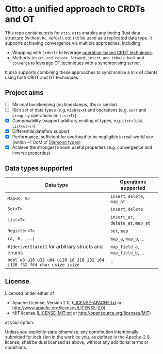 # Otto: a unified approach to CRDTs and OT

This repo contains tests for `otto`. `otto` enables any boring Rust data structure (without `Rc`, `RefCell` etc.) to be used as a replicated data type. It supports achieving convergence via multiple approaches, including:

* Wrapping with `Crdt<T>` to leverage [operation-based CRDT techniques](https://en.wikipedia.org/wiki/Conflict-free_replicated_data_type#Operation-based_CRDTs).
* Methods `insert_and_rebase_forward`, `insert_and_rebase_back` and `converge` to leverage [OT techniques](https://en.wikipedia.org/wiki/Operational_transformation) with a synchronising server.

It also supports combining these approaches to synchronise a mix of clients using both CRDT and OT techniques.

## Project aims

* [ ] Minimal bookkeeping (no timestamps, IDs or similar)
* [ ] Rich set of data types (e.g. [`RichText`](https://www.inkandswitch.com/peritext/)) and operations (e.g. `sort` and `group_by` operations on `List<T>`)
* [x] Composability (support arbitrary nesting of types, e.g. `List<(u64, List<u8>)>`)
* [x] Differential dataflow support
* [x] Performance, sufficient for overhead to be negligible in real-world use (within \~1 OoM of [Diamond types](https://josephg.com/blog/crdts-go-brrr/))
* [x] Achieve the strongest known useful properties (e.g. convergence and inverse [properties](https://en.wikipedia.org/wiki/Operational_transformation#Transformation_properties))

## Data types supported

| Data type                                                               | Operations supported |
|-------------------------------------------------------------------------|---|
| `Map<K, V>`                                                             | `insert`, `delete`, `map_at`|
| `Set<T>`                                                                | `insert`, `delete`|
| `List<T>`                                                               | `insert_at`, `delete_at`, `map_at` |
| `Register<T>`                                                           | `set`, `map` |
| `(A, B, ...)`                                                           | `map_a`, `map_b`, ... |
| `#[derive(State)]` for arbitrary structs and enums                      | `map_field_a`, `map_field_b`, ... |
| `bool u8 u16 u32 u64 u128 i8 i16 i32 i64 i128 f32 f64 char usize isize` | - |

## License
Licensed under either of

 * Apache License, Version 2.0, ([LICENSE-APACHE.txt](LICENSE-APACHE.txt) or http://www.apache.org/licenses/LICENSE-2.0)
 * MIT license ([LICENSE-MIT.txt](LICENSE-MIT.txt) or http://opensource.org/licenses/MIT)

at your option.

Unless you explicitly state otherwise, any contribution intentionally submitted for inclusion in the work by you, as defined in the Apache-2.0 license, shall be dual licensed as above, without any additional terms or conditions.
